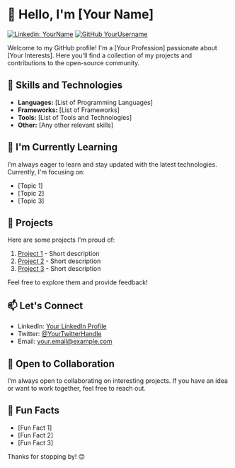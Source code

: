 # 👋 Hello, I'm [Your Name]

[![Linkedin: YourName](https://img.shields.io/badge/-YourName-blue?style=flat-square&logo=Linkedin&logoColor=white&link=https://www.linkedin.com/in/yourname/)](https://www.linkedin.com/in/yourname/)
[![GitHub YourUsername](https://img.shields.io/github/followers/yourusername?label=follow&style=social)](https://github.com/yourusername)

Welcome to my GitHub profile! I'm a [Your Profession] passionate about [Your Interests]. Here you'll find a collection of my projects and contributions to the open-source community.

## 🚀 Skills and Technologies

- **Languages:** [List of Programming Languages]
- **Frameworks:** [List of Frameworks]
- **Tools:** [List of Tools and Technologies]
- **Other:** [Any other relevant skills]

## 🌱 I'm Currently Learning

I'm always eager to learn and stay updated with the latest technologies. Currently, I'm focusing on:

- [Topic 1]
- [Topic 2]
- [Topic 3]

## 🔭 Projects

Here are some projects I'm proud of:

1. [Project 1](link-to-project1) - Short description
2. [Project 2](link-to-project2) - Short description
3. [Project 3](link-to-project3) - Short description

Feel free to explore them and provide feedback!

## 📫 Let's Connect

- LinkedIn: [Your LinkedIn Profile](https://www.linkedin.com/in/yourname/)
- Twitter: [@YourTwitterHandle](https://twitter.com/yourtwitterhandle)
- Email: your.email@example.com

## 🤝 Open to Collaboration

I'm always open to collaborating on interesting projects. If you have an idea or want to work together, feel free to reach out.

## 🌟 Fun Facts

- [Fun Fact 1]
- [Fun Fact 2]
- [Fun Fact 3]

Thanks for stopping by! 😊
